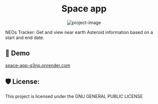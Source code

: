 <h1 align="center" id="title">Space app</h1>

<p align="center"><img src="https://socialify.git.ci/adrinorosario/space-app/image?font=Raleway&amp;language=1&amp;name=1&amp;owner=1&amp;pattern=Solid&amp;stargazers=1&amp;theme=Light" alt="project-image"></p>

<p id="description">NEOs Tracker: Get and view near earth Asteroid information based on a start and end date.</p>

<h2>🚀 Demo</h2>

[space-app-q3np.onrender.com](space-app-q3np.onrender.com)

<h2>🛡️ License:</h2>

This project is licensed under the GNU GENERAL PUBLIC LICENSE
